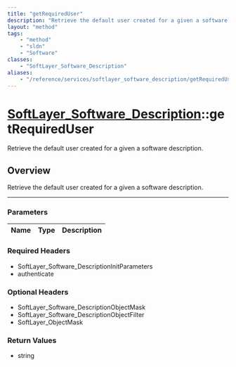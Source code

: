 ```yaml
---
title: "getRequiredUser"
description: "Retrieve the default user created for a given a software description."
layout: "method"
tags:
    - "method"
    - "sldn"
    - "Software"
classes:
    - "SoftLayer_Software_Description"
aliases:
    - "/reference/services/softlayer_software_description/getRequiredUser"
---
```

# [SoftLayer_Software_Description](/reference/services/SoftLayer_Software_Description)::getRequiredUser


Retrieve the default user created for a given a software description.


## Overview 
Retrieve the default user created for a given a software description.

-----

### Parameters 
|Name | Type | Description |
| --- | --- | --- |


### Required Headers
* SoftLayer_Software_DescriptionInitParameters
* authenticate


### Optional Headers
* SoftLayer_Software_DescriptionObjectMask
* SoftLayer_Software_DescriptionObjectFilter
* SoftLayer_ObjectMask

### Return Values
* string




